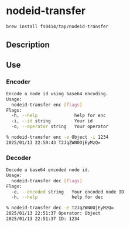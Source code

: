 # nodeid-transfer

```sh
brew install fs0414/tap/nodeid-transfer
```

## Description

## Use
### Encoder
```sh
Encode a node id using base64 encoding.
Usage:
  nodeid-transfer enc [flags]
Flags:
  -h, --help              help for enc
  -i, --id string         Your id
  -o, --operator string   Your operator
```

```sh
% nodeid-transfer enc -o Object -i 1234
2025/01/13 22:50:43 T2JqZWN0OjEyMzQ=
```

### Decoder
```sh
Decode a base64 encoded node id.
Usage:
  nodeid-transfer dec [flags]
Flags:
  -e, --encoded string   Your encoded node ID
  -h, --help             help for dec
```

```sh
% nodeid-transfer dec -e T2JqZWN0OjEyMzQ=
2025/01/13 22:51:37 Operator: Object
2025/01/13 22:51:37 ID: 1234
```
